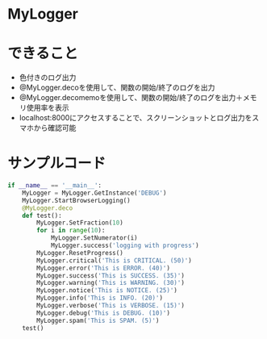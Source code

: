 # MyLogger
# できること
- 色付きのログ出力
- @MyLogger.decoを使用して、関数の開始/終了のログを出力
- @MyLogger.decomemoを使用して、関数の開始/終了のログを出力＋メモリ使用率を表示
- localhost:8000にアクセスすることで、スクリーンショットとログ出力をスマホから確認可能
# サンプルコード
```python
if __name__ == '__main__':
    MyLogger = MyLogger.GetInstance('DEBUG')
    MyLogger.StartBrowserLogging()
    @MyLogger.deco
    def test():
        MyLogger.SetFraction(10)
        for i in range(10):
            MyLogger.SetNumerator(i)
            MyLogger.success('logging with progress')
        MyLogger.ResetProgress()
        MyLogger.critical('This is CRITICAL. (50)')
        MyLogger.error('This is ERROR. (40)')
        MyLogger.success('This is SUCCESS. (35)')
        MyLogger.warning('This is WARNING. (30)')
        MyLogger.notice('This is NOTICE. (25)')
        MyLogger.info('This is INFO. (20)')
        MyLogger.verbose('This is VERBOSE. (15)')
        MyLogger.debug('This is DEBUG. (10)')
        MyLogger.spam('This is SPAM. (5)')
    test()
```